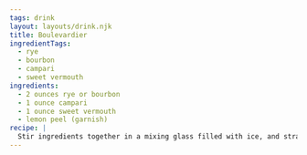 ```yaml
---
tags: drink
layout: layouts/drink.njk
title: Boulevardier
ingredientTags:
  - rye
  - bourbon
  - campari
  - sweet vermouth
ingredients:
  - 2 ounces rye or bourbon
  - 1 ounce campari
  - 1 ounce sweet vermouth
  - lemon peel (garnish)
recipe: |
  Stir ingredients together in a mixing glass filled with ice, and strain into a glass with ice. Garnish with lemon peel.
---
```

